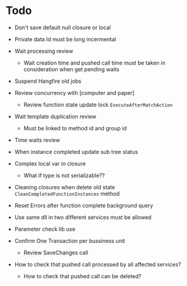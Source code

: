 ﻿# Todo
* Don't save default null closure or local
* Private data Id must be long incermental

* Wait processing review
	* Wait creation time and pushed call time must be taken in consideration when get pending waits
* Suspend Hangfire old jobs

* Review concurrency with [computer and paper]
	* Review function state update lock `ExecuteAfterMatchAction`

* Wait template duplication review
	* Must be linked to method id and group id
* Time waits review
* When instance completed update sub tree status
* Complex local var in closure
	* What if type is not serializable??

* Cleaning closures when delete old state `CleanCompletedFunctionInstances` method
* Reset Errors after function complete background query

* Use same dll in two different services must be allowed

* Parameter check lib use
* Confirm One Transaction per bussiness unit
	* Review SaveChanges call

* How to check that pushed call processed by all affected services?
	* How to check that pushed call can be deleted?